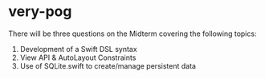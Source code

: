 # very-pog

There will be three questions on the Midterm covering the following topics:

1. Development of a Swift DSL syntax
2. View API & AutoLayout Constraints 
3. Use of SQLite.swift to create/manage persistent data  
